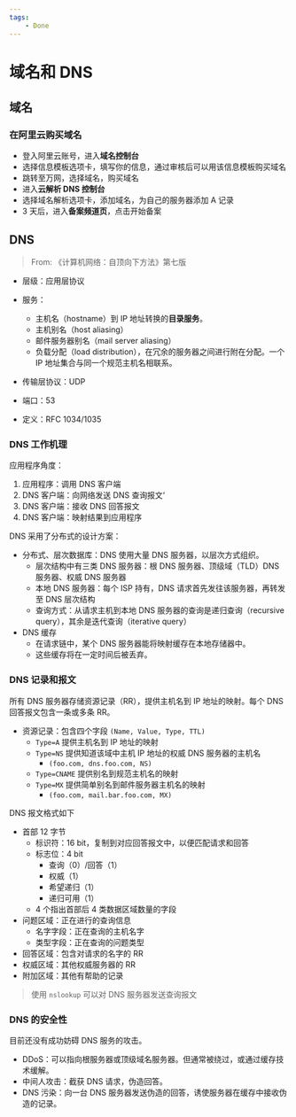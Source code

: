 ```yaml
---
tags:
    - Done
---
```


# 域名和 DNS

## 域名

### 在阿里云购买域名

-   登入阿里云账号，进入**域名控制台**
-   选择信息模板选项卡，填写你的信息，通过审核后可以用该信息模板购买域名
-   跳转至万网，选择域名，购买域名
-   进入**云解析 DNS 控制台**
-   选择域名解析选项卡，添加域名，为自己的服务器添加 A 记录
-   3 天后，进入**备案频道页**，点击开始备案

## DNS

> From: 《计算机网络：自顶向下方法》第七版

-   层级：应用层协议

-   服务：
    -   主机名（hostname）到 IP 地址转换的**目录服务**。
    -   主机别名（host aliasing）
    -   邮件服务器别名（mail server aliasing）
    -   负载分配（load distribution），在冗余的服务器之间进行附在分配。一个 IP 地址集合与同一个规范主机名相联系。
-   传输层协议：UDP
-   端口：53
-   定义：RFC 1034/1035

### DNS 工作机理

应用程序角度：

1. 应用程序：调用 DNS 客户端
2. DNS 客户端：向网络发送 DNS 查询报文‘
3. DNS 客户端：接收 DNS 回答报文
4. DNS 客户端：映射结果到应用程序

DNS 采用了分布式的设计方案：

-   分布式、层次数据库：DNS 使用大量 DNS 服务器，以层次方式组织。
    -   层次结构中有三类 DNS 服务器：根 DNS 服务器、顶级域（TLD）DNS 服务器、权威 DNS 服务器
    -   本地 DNS 服务器：每个 ISP 持有，DNS 请求首先发往该服务器，再转发至 DNS 层次结构
    -   查询方式：从请求主机到本地 DNS 服务器的查询是递归查询（recursive query），其余是迭代查询（iterative query）
-   DNS 缓存
    -   在请求链中，某个 DNS 服务器能将映射缓存在本地存储器中。
    -   这些缓存将在一定时间后被丢弃。

### DNS 记录和报文

所有 DNS 服务器存储资源记录（RR），提供主机名到 IP 地址的映射。每个 DNS 回答报文包含一条或多条 RR。

-   资源记录：包含四个字段 `(Name, Value, Type, TTL)`
    -   `Type=A` 提供主机名到 IP 地址的映射
    -   `Type=NS` 提供知道该域中主机 IP 地址的权威 DNS 服务器的主机名
        -   `(foo.com, dns.foo.com, NS)`
    -   `Type=CNAME` 提供别名到规范主机名的映射
    -   `Type=MX` 提供简单别名到邮件服务器主机名的映射
        -   `(foo.com, mail.bar.foo.com, MX)`

DNS 报文格式如下

-   首部 12 字节
    -   标识符：16 bit，复制到对应回答报文中，以便匹配请求和回答
    -   标志位：4 bit
        -   查询（0）/回答（1）
        -   权威（1）
        -   希望递归（1）
        -   递归可用（1）
    -   4 个指出首部后 4 类数据区域数量的字段
-   问题区域：正在进行的查询信息
    -   名字字段：正在查询的主机名字
    -   类型字段：正在查询的问题类型
-   回答区域：包含对请求的名字的 RR
-   权威区域：其他权威服务器的 RR
-   附加区域：其他有帮助的记录

> 使用 `nslookup` 可以对 DNS 服务器发送查询报文

### DNS 的安全性

目前还没有成功妨碍 DNS 服务的攻击。

-   DDoS：可以指向根服务器或顶级域名服务器。但通常被绕过，或通过缓存技术缓解。
-   中间人攻击：截获 DNS 请求，伪造回答。
-   DNS 污染：向一台 DNS 服务器发送伪造的回答，诱使服务器在缓存中接收伪造的记录。
